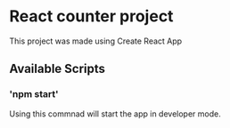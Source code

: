# React counter project

This project was made using Create React App

## Available Scripts

### 'npm start'

Using this commnad will start the app in developer mode.
